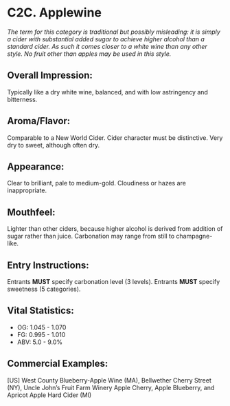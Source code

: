 # C2C. Applewine

_The term for this category is traditional but possibly misleading: it is simply a cider with substantial added sugar to achieve higher alcohol than a standard cider. As such it comes closer to a white wine than any other style. No fruit other than apples may be used in this style._

## Overall Impression: 

Typically like a dry white wine, balanced, and with low astringency and bitterness.

## Aroma/Flavor: 

Comparable to a New World Cider. Cider character must be distinctive. Very dry to sweet, although often dry.

## Appearance: 

Clear to brilliant, pale to medium-gold. Cloudiness or hazes are inappropriate.

## Mouthfeel: 

Lighter than other ciders, because higher alcohol is derived from addition of sugar rather than juice. Carbonation may range from still to champagne-like.

## Entry Instructions: 

Entrants **MUST** specify carbonation level (3 levels). Entrants **MUST** specify sweetness (5 categories). 

## Vital Statistics:	
- OG:	1.045 - 1.070
- FG:	0.995 - 1.010
- ABV:	5.0 - 9.0%

## Commercial Examples: 

[US] West County Blueberry-Apple Wine (MA), Bellwether Cherry Street (NY), Uncle John’s Fruit Farm Winery Apple Cherry, Apple Blueberry, and Apricot Apple Hard Cider (MI)
